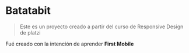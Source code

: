 # Batatabit 
> Este es un proyecto creado a partir del curso de Responsive Design de platzi 

Fué creado con la intención de aprender **First Mobile**